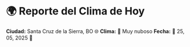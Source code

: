 # 🌍 Reporte del Clima de Hoy

**Ciudad:** Santa Cruz de la Sierra, BO 🌐
**Clima:** 🌈 Muy nuboso
**Fecha:** 📅 25, 05, 2025 🚀

